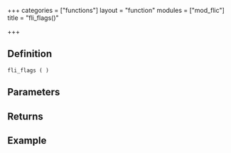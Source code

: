 +++
categories = ["functions"]
layout = "function"
modules = ["mod_flic"]
title = "fli_flags()"

+++

## Definition

    fli_flags ( )

## Parameters

## Returns

## Example
